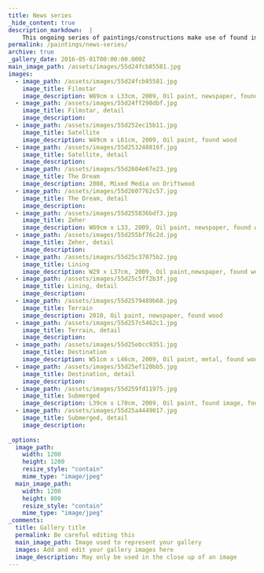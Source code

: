 ```yaml
---
title: News series
_hide_content: true
description_markdown:  |
    This ongoing series of paintings/constructions make use of found images and text from newspapers and magazines. Using such imagery she reflects on recent disasters, exploitation of the East through cheap labour and global tourism. She is interested in the darker aspects of our response to a beautiful image- what lies beyond a beach lined with dreamy palm trees. There may be a darker presence in the shadow which comes to light through terrorism, natural disaster and other forms of violation.
permalink: /paintings/news-series/
archive: true
_gallery_date: 2016-05-01T00:00:00.000Z
main_image_path: /assets/images/55d24fcb85581.jpg
images:            
  - image_path: /assets/images/55d24fcb85581.jpg
    image_title: Filmstar
    image_description: W89cm x L33cm, 2009, Oil paint, newspaper, found wood  
  - image_path: /assets/images/55d24ff298dbf.jpg
    image_title: Filmstar, detail
    image_description:   
  - image_path: /assets/images/55d252ec15b11.jpg
    image_title: Satellite
    image_description: W49cm x L61cm, 2009, Oil paint, found wood
  - image_path: /assets/images/55d253248816f.jpg
    image_title: Satellite, detail
    image_description:   
  - image_path: /assets/images/55d2604e67e23.jpg
    image_title: The Dream
    image_description: 2008, Mixed Media on Driftwood
  - image_path: /assets/images/55d2607762c57.jpg
    image_title: The Dream, detail
    image_description:   
  - image_path: /assets/images/55d255836bdf3.jpg
    image_title: Zeher
    image_description: W89cm x L33, 2009, Oil paint, newspaper, found wood
  - image_path: /assets/images/55d255bf76c2d.jpg
    image_title: Zeher, detail
    image_description:   
  - image_path: /assets/images/55d25c37075b2.jpg
    image_title: Lining
    image_description: W29 x L37cm, 2009, Oil paint,newspaper, found wood
  - image_path: /assets/images/55d25c5ff2b3f.jpg
    image_title: Lining, detail
    image_description:   
  - image_path: /assets/images/55d2579489b68.jpg
    image_title: Terrain
    image_description: 2010, Oil paint, newspaper, found wood
  - image_path: /assets/images/55d257c5462c1.jpg
    image_title: Terrain, detail
    image_description:   
  - image_path: /assets/images/55d25ebcc9351.jpg
    image_title: Destination
    image_description: W51cm x L46cm, 2009, Oil paint, metal, found wood
  - image_path: /assets/images/55d25ef120bb5.jpg
    image_title: Destination, detail
    image_description:   
  - image_path: /assets/images/55d259fd11975.jpg
    image_title: Submerged
    image_description: L39cm x L70cm, 2009, Oil paint, found image, found wood
  - image_path: /assets/images/55d25a4449017.jpg
    image_title: Submerged, detail
    image_description: 
                    
_options:
  image_path:
    width: 1200
    height: 1200
    resize_style: "contain"
    mime_type: "image/jpeg"
  main_image_path:
    width: 1200
    height: 800
    resize_style: "contain"
    mime_type: "image/jpeg"
_comments:
  title: Gallery title
  permalink: Be careful editing this
  main_image_path: Image used to represent your gallery
  images: Add and edit your gallery images here
  image_description: May only be used in the close up of an image
---
```


